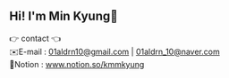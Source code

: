 <h2>Hi! I'm Min Kyung🐰</h2>

👉 contact 👈<br/>
✉️E-mail : 01aldrn10@gmail.com | 01aldrn_10@naver.com <br/>
💬Notion : www.notion.so/kmmkyung

